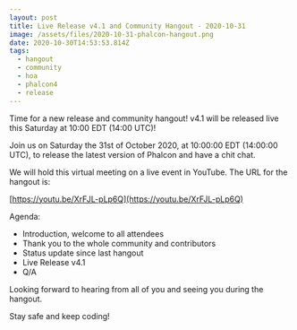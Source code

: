 ```yaml
---
layout: post
title: Live Release v4.1 and Community Hangout - 2020-10-31
image: /assets/files/2020-10-31-phalcon-hangout.png
date: 2020-10-30T14:53:53.814Z
tags:
  - hangout
  - community
  - hoa
  - phalcon4
  - release
---
```

Time for a new release and community hangout! v4.1 will be released live this Saturday at 10:00 EDT (14:00 UTC)!
<!--more-->
Join us on Saturday the 31st of October 2020, at 10:00:00 EDT (14:00:00 UTC), to release the latest version of Phalcon and have a chit chat. 

We will hold this virtual meeting on a live event in YouTube. The URL for the hangout is: 

[https://youtu.be/XrFJL-pLp6Q](https://youtu.be/XrFJL-pLp6Q)

Agenda:
- Introduction, welcome to all attendees
- Thank you to the whole community and contributors
- Status update since last hangout
- Live Release v4.1
- Q/A

Looking forward to hearing from all of you and seeing you during the hangout. 

Stay safe and keep coding!

